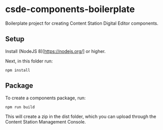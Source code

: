 # csde-components-boilerplate
Boilerplate project for creating Content Station Digital Editor components.

## Setup
Install (NodeJS 8)[https://nodejs.org/] or higher.

Next, in this folder run:

```npm install```

## Package
To create a components package, run:

```npm run build```

This will create a zip in the dist folder, which you can upload through the Content Station Management Console.